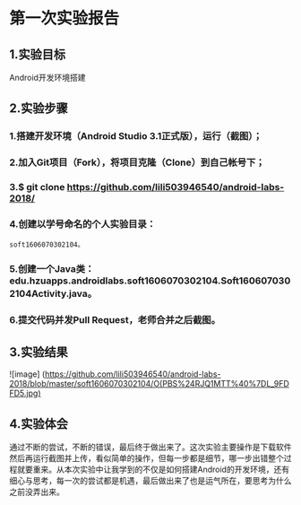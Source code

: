 # 第一次实验报告 

## 1.实验目标
Android开发环境搭建 

## 2.实验步骤

### 1.搭建开发环境（Android Studio 3.1正式版），运行（截图）；
### 2.加入Git项目（Fork），将项目克隆（Clone）到自己帐号下；
### 3.$ git clone https://github.com/lili503946540/android-labs-2018/
### 4.创建以学号命名的个人实验目录：
    soft1606070302104。
### 5.创建一个Java类：edu.hzuapps.androidlabs.soft1606070302104.Soft1606070302104Activity.java。
### 6.提交代码并发Pull Request，老师合并之后截图。

## 3.实验结果
![image] (https://github.com/lili503946540/android-labs-2018/blob/master/soft1606070302104/O(PBS%24RJQ1MTT%40%7DL_9FDFD5.jpg)

## 4.实验体会
  通过不断的尝试，不断的错误，最后终于做出来了。这次实验主要操作是下载软件然后再运行截图并上传，看似简单的操作，但每一步都是细节，哪一步出错整个过程就要重来。从本次实验中让我学到的不仅是如何搭建Android的开发环境，还有细心与思考，每一次的尝试都是机遇，最后做出来了也是运气所在，要思考为什么之前没弄出来。

